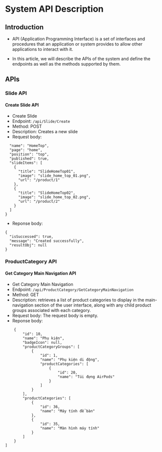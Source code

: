 # System API Description

## Introduction

- API (Application Programming Interface) is a set of interfaces and procedures that an application or system provides to allow other applications to interact with it.

- In this article, we will describe the APIs of the system and define the endpoints as well as the methods supported by them.

## APIs

### Slide API

#### Create Slide API

- Create Slide
- Endpoint: `/api/Slide/Create`
- Method: POST
- Description: Creates a new slide
- Request body: 
```{
  "name": "HomeTop",
  "page": "home",
  "position": "top",
  "published": true,
  "slideItems": [
    {
      "title": "SlideHomeTop01",
      "image": "slide_home_top_01.png",
      "url": "/product/1"
    },
    {
      "title": "SlideHomeTop02",
      "image": "slide_home_top_02.png",
      "url": "/product/2"
    }
  ]
}
```
- Reponse body:
```
{
  "isSuccessed": true,
  "message": "Created successfully",
  "resultObj": null
}
```

### ProductCategory API

#### Get Category Main Navigation API
- Get Category Main Navigation
- Endpoint: `/api/ProductCategory/GetCategoryMainNavigation`
- Method: GET
- Description: retrieves a list of product categories to display in the main-navigation section of the user interface, along with any child product groups associated with each category.
- Request body: The request body is empty.
- Reponse body:
```[
    {
        "id": 10,
        "name": "Phụ kiện",
        "badgeIcon": null,
        "productCategoryGroups": [
            {
                "id": 1,
                "name": "Phụ kiện di động",
                "productCategories": [
                    {
                        "id": 20,
                        "name": "Túi đựng AirPods"
                    }
                ]
            }
        ],
        "productCategories": [
            {
                "id": 36,
                "name": "Máy tính để bàn"
            },
            {
                "id": 35,
                "name": "Màn hình máy tính"
            }
        ]
    }
]
```

